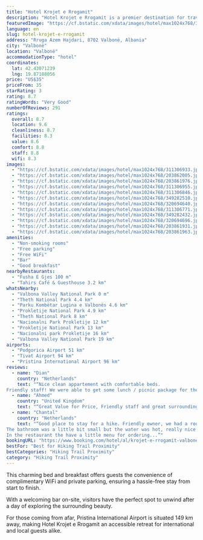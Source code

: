 ```yaml
---
title: "Hotel Krojet e Rrogamit"
description: "Hotel Krojet e Rrogamit is a premier destination for travelers seeking a serene getaway in Valbonë, in the picturesque Kukës County region."
featuredImage: "https://cf.bstatic.com/xdata/images/hotel/max1024x768/311306933.jpg?k=bec2778076ead40a1218891c8c2050c593e7508c306e24a6472bbfe345731e2a&o=&hp=1"
language: en
slug: hotel-krojet-e-rrogamit
address: "Rruga Azem Hajdari, 8702 Valbonë, Albania"
city: "Valbonë"
location: "Valbonë"
accommodationType: "hotel"
coordinates:
  lat: 42.43071239
  lng: 19.87188056
price: "US$35"
priceFrom: 35
starRating: 3
rating: 8.7
ratingWords: "Very Good"
numberOfReviews: 291
ratings:
  overall: 8.7
  location: 9.6
  cleanliness: 8.7
  facilities: 8.3
  value: 8.6
  comfort: 8.8
  staff: 8.8
  wifi: 8.3
images:
  - "https://cf.bstatic.com/xdata/images/hotel/max1024x768/311306933.jpg?k=bec2778076ead40a1218891c8c2050c593e7508c306e24a6472bbfe345731e2a&o=&hp=1"
  - "https://cf.bstatic.com/xdata/images/hotel/max1024x768/203862005.jpg?k=a9901b9642f5a91fadc54c24c5f74e36ac2e1d844449a3284637b0ac39be4bdd&o=&hp=1"
  - "https://cf.bstatic.com/xdata/images/hotel/max1024x768/203861976.jpg?k=1422e25dc8d577879e691588f31fe47d24754706a19f7dcde281673aac8314f2&o=&hp=1"
  - "https://cf.bstatic.com/xdata/images/hotel/max1024x768/311306955.jpg?k=7d76e7e3c88d71b0d4d69b9da1401041efc63d6f2e6ff8b121436063439e415d&o=&hp=1"
  - "https://cf.bstatic.com/xdata/images/hotel/max1024x768/311306846.jpg?k=2f7084019295520eb3f31a3f8394eed514c858836480dc3b70d3d25183b7181d&o=&hp=1"
  - "https://cf.bstatic.com/xdata/images/hotel/max1024x768/349282510.jpg?k=1dafb0d19df2406dbfe7318f7d819c585d03f3d07bf4e8474d002487a049dbd3&o=&hp=1"
  - "https://cf.bstatic.com/xdata/images/hotel/max1024x768/320694640.jpg?k=2d128fb936fc76fd02af7bd087b1c26cd8f9346fe3bf1d315c9a7dec3e8972ac&o=&hp=1"
  - "https://cf.bstatic.com/xdata/images/hotel/max1024x768/311306771.jpg?k=a5765a414eea44f1995bd4490a3b6e732a652e10367a59ca9e43bfa2e7fe019b&o=&hp=1"
  - "https://cf.bstatic.com/xdata/images/hotel/max1024x768/349282432.jpg?k=6a880010c146bbc608001c3c38c937a685b1aea65ddf5243fa88dff7d5547d49&o=&hp=1"
  - "https://cf.bstatic.com/xdata/images/hotel/max1024x768/320694696.jpg?k=de8e3b59d3022ea004e9a18129ed1a3d6d1f3453e10237c98608c45db1e4871e&o=&hp=1"
  - "https://cf.bstatic.com/xdata/images/hotel/max1024x768/203861931.jpg?k=e727c8ea09986d0555bddd8fad6b7d7d123f6d025bb27ec1af87ac25c53293f9&o=&hp=1"
  - "https://cf.bstatic.com/xdata/images/hotel/max1024x768/203861963.jpg?k=414a51a13312e132f701b2ec4ab609af116a8f2a5786e3d94e812d14788dd20c&o=&hp=1"
amenities:
  - "Non-smoking rooms"
  - "Free parking"
  - "Free WiFi"
  - "Bar"
  - "Good breakfast"
nearbyRestaurants:
  - "Fusha E Gjes 100 m"
  - "Tahirs Café & Guesthouse 3.2 km"
whatsNearby:
  - "Valbona Valley National Park 0 m"
  - "Theth National Park 4.4 km"
  - "Parku Kombëtar Lugina e Valbonës 4.6 km"
  - "Prokletije National Park 4.9 km"
  - "Theth National Park 8 km"
  - "Nacionalni Park Prokletije 12 km"
  - "Prokletije National Park 13 km"
  - "Nacionalni park Prokletije 16 km"
  - "Valbona Valley National Park 19 km"
airports:
  - "Podgorica Airport 51 km"
  - "Tivat Airport 94 km"
  - "Pristina International Airport 96 km"
reviews:
  - name: "Dian"
    country: "Netherlands"
    text: "“Nice clean appartement with comfortable beds.
Friendly staff! We were able to get some lunch / picnic package for the Theth hike.”"
  - name: "Ahmed"
    country: "United Kingdom"
    text: "“Great Value for Price, Friendly staff and great surroundings”"
  - name: "Chantal"
    country: "Netherlands"
    text: "“Good place to stay for a hike. Friendly owner, we had a room Upstairs in the house behind the restaurant.
The bathroom was a little bit small but the water was hot, really nice after a hike.
In the restaurant the have a little menu for ordering...”"
bookingURL: "https://www.booking.com/hotel/al/krojet-e-rrogamit-valbone.en-gb.html?aid=8035640"
bestFor: "Best for Hiking Trail Proximity"
bestCategories: "Hiking Trail Proximity"
category: "Hiking Trail Proximity"
---
```


This charming bed and breakfast offers guests the convenience of complimentary WiFi and private parking, ensuring a hassle-free stay from start to finish. 

With a welcoming bar on-site, visitors have the perfect spot to unwind after a day of exploring the surrounding beauty. 

For those coming from afar, Pristina International Airport is situated 149 km away, making Hotel Krojet e Rrogamit an accessible retreat for international and local guests alike.